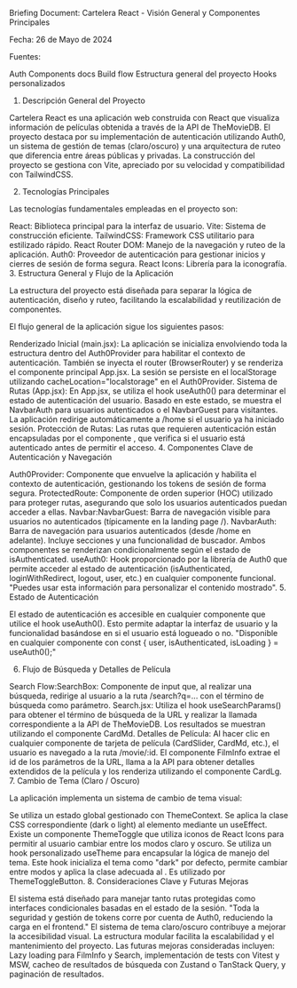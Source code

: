 Briefing Document: Cartelera React - Visión General y Componentes Principales

Fecha: 26 de Mayo de 2024

Fuentes:

Auth Components docs
Build flow
Estructura general del proyecto
Hooks personalizados
1. Descripción General del Proyecto

Cartelera React es una aplicación web construida con React que visualiza información de películas obtenida a través de la API de TheMovieDB. El proyecto destaca por su implementación de autenticación utilizando Auth0, un sistema de gestión de temas (claro/oscuro) y una arquitectura de ruteo que diferencia entre áreas públicas y privadas. La construcción del proyecto se gestiona con Vite, apreciado por su velocidad y compatibilidad con TailwindCSS.

2. Tecnologías Principales

Las tecnologías fundamentales empleadas en el proyecto son:

React: Biblioteca principal para la interfaz de usuario.
Vite: Sistema de construcción eficiente.
TailwindCSS: Framework CSS utilitario para estilizado rápido.
React Router DOM: Manejo de la navegación y ruteo de la aplicación.
Auth0: Proveedor de autenticación para gestionar inicios y cierres de sesión de forma segura.
React Icons: Librería para la iconografía.
3. Estructura General y Flujo de la Aplicación

La estructura del proyecto está diseñada para separar la lógica de autenticación, diseño y ruteo, facilitando la escalabilidad y reutilización de componentes.

El flujo general de la aplicación sigue los siguientes pasos:

Renderizado Inicial (main.jsx): La aplicación se inicializa envolviendo toda la estructura dentro del Auth0Provider para habilitar el contexto de autenticación. También se inyecta el router (BrowserRouter) y se renderiza el componente principal App.jsx. La sesión se persiste en el localStorage utilizando cacheLocation="localstorage" en el Auth0Provider.
Sistema de Rutas (App.jsx): En App.jsx, se utiliza el hook useAuth0() para determinar el estado de autenticación del usuario. Basado en este estado, se muestra el NavbarAuth para usuarios autenticados o el NavbarGuest para visitantes. La aplicación redirige automáticamente a /home si el usuario ya ha iniciado sesión.
Protección de Rutas: Las rutas que requieren autenticación están encapsuladas por el componente <ProtectedRoute>, que verifica si el usuario está autenticado antes de permitir el acceso.
4. Componentes Clave de Autenticación y Navegación

Auth0Provider: Componente que envuelve la aplicación y habilita el contexto de autenticación, gestionando los tokens de sesión de forma segura.
ProtectedRoute: Componente de orden superior (HOC) utilizado para proteger rutas, asegurando que solo los usuarios autenticados puedan acceder a ellas.
Navbar:NavbarGuest: Barra de navegación visible para usuarios no autenticados (típicamente en la landing page /).
NavbarAuth: Barra de navegación para usuarios autenticados (desde /home en adelante). Incluye secciones y una funcionalidad de buscador. Ambos componentes se renderizan condicionalmente según el estado de isAuthenticated.
useAuth0: Hook proporcionado por la librería de Auth0 que permite acceder al estado de autenticación (isAuthenticated, loginWithRedirect, logout, user, etc.) en cualquier componente funcional. "Puedes usar esta información para personalizar el contenido mostrado".
5. Estado de Autenticación

El estado de autenticación es accesible en cualquier componente que utilice el hook useAuth0(). Esto permite adaptar la interfaz de usuario y la funcionalidad basándose en si el usuario está logueado o no. "Disponible en cualquier componente con const { user, isAuthenticated, isLoading } = useAuth0();"

6. Flujo de Búsqueda y Detalles de Película

Search Flow:SearchBox: Componente de input que, al realizar una búsqueda, redirige al usuario a la ruta /search?q=... con el término de búsqueda como parámetro.
Search.jsx: Utiliza el hook useSearchParams() para obtener el término de búsqueda de la URL y realizar la llamada correspondiente a la API de TheMovieDB. Los resultados se muestran utilizando el componente CardMd.
Detalles de Película: Al hacer clic en cualquier componente de tarjeta de película (CardSlider, CardMd, etc.), el usuario es navegado a la ruta /movie/:id. El componente FilmInfo extrae el id de los parámetros de la URL, llama a la API para obtener detalles extendidos de la película y los renderiza utilizando el componente CardLg.
7. Cambio de Tema (Claro / Oscuro)

La aplicación implementa un sistema de cambio de tema visual:

Se utiliza un estado global gestionado con ThemeContext.
Se aplica la clase CSS correspondiente (dark o light) al elemento <html> mediante un useEffect.
Existe un componente ThemeToggle que utiliza iconos de React Icons para permitir al usuario cambiar entre los modos claro y oscuro.
Se utiliza un hook personalizado useTheme para encapsular la lógica de manejo del tema. Este hook inicializa el tema como "dark" por defecto, permite cambiar entre modos y aplica la clase adecuada al <html>. Es utilizado por ThemeToggleButton.
8. Consideraciones Clave y Futuras Mejoras

El sistema está diseñado para manejar tanto rutas protegidas como interfaces condicionales basadas en el estado de la sesión.
"Toda la seguridad y gestión de tokens corre por cuenta de Auth0, reduciendo la carga en el frontend."
El sistema de tema claro/oscuro contribuye a mejorar la accesibilidad visual.
La estructura modular facilita la escalabilidad y el mantenimiento del proyecto.
Las futuras mejoras consideradas incluyen: Lazy loading para FilmInfo y Search, implementación de tests con Vitest y MSW, cacheo de resultados de búsqueda con Zustand o TanStack Query, y paginación de resultados.
